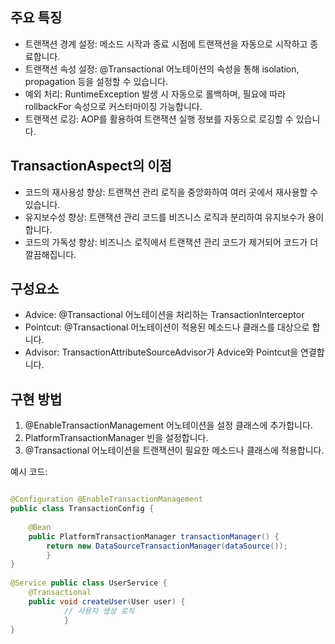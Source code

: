 ## 주요 특징

- 트랜잭션 경계 설정: 메소드 시작과 종료 시점에 트랜잭션을 자동으로 시작하고 종료합니다.
- 트랜잭션 속성 설정: @Transactional 어노테이션의 속성을 통해 isolation, propagation 등을 설정할 수 있습니다.
- 예외 처리: RuntimeException 발생 시 자동으로 롤백하며, 필요에 따라 rollbackFor 속성으로 커스터마이징 가능합니다.
- 트랜잭션 로깅: AOP를 활용하여 트랜잭션 실행 정보를 자동으로 로깅할 수 있습니다.

## TransactionAspect의 이점

- 코드의 재사용성 향상: 트랜잭션 관리 로직을 중앙화하여 여러 곳에서 재사용할 수 있습니다.
- 유지보수성 향상: 트랜잭션 관리 코드를 비즈니스 로직과 분리하여 유지보수가 용이합니다.
- 코드의 가독성 향상: 비즈니스 로직에서 트랜잭션 관리 코드가 제거되어 코드가 더 깔끔해집니다.

## 구성요소

- Advice: @Transactional 어노테이션을 처리하는 TransactionInterceptor
- Pointcut: @Transactional 어노테이션이 적용된 메소드나 클래스를 대상으로 합니다.
- Advisor: TransactionAttributeSourceAdvisor가 Advice와 Pointcut을 연결합니다.

## 구현 방법

1. @EnableTransactionManagement 어노테이션을 설정 클래스에 추가합니다.
2. PlatformTransactionManager 빈을 설정합니다.
3. @Transactional 어노테이션을 트랜잭션이 필요한 메소드나 클래스에 적용합니다.

예시 코드:

~~~java

@Configuration @EnableTransactionManagement 
public class TransactionConfig {     
	
	@Bean    
	public PlatformTransactionManager transactionManager() {        
		return new DataSourceTransactionManager(dataSource());    
		} 
} 
	
@Service public class UserService {     
	@Transactional    
	public void createUser(User user) {
	        // 사용자 생성 로직    
	        } 
}
~~~
